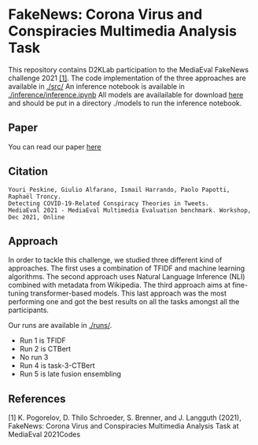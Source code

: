 # FakeNews: Corona Virus and Conspiracies Multimedia Analysis Task

This repository contains D2KLab participation to the MediaEval FakeNews challenge 2021 [[1]](#1).
The code implementation of the three approaches are available in [./src/](./src/)
An inference notebook is available in [./inference/inference.ipynb](./inference/inference.ipynb)
All models are availailable for download [here](https://mediaeval-fakenews.tools.eurecom.fr/) and should be put in a directory ./models to run the inference notebook.

## Paper
You can read our paper [here](https://2021.multimediaeval.com/paper65.pdf)

## Citation
```
Youri Peskine, Giulio Alfarano, Ismail Harrando, Paolo Papotti, Raphaël Troncy.
Detecting COVID-19-Related Conspiracy Theories in Tweets.
MediaEval 2021 - MediaEval Multimedia Evaluation benchmark. Workshop, Dec 2021, Online
```

## Approach

In order to tackle this challenge, we studied three different kind of approaches. The first uses a combination of TFIDF and machine learning algorithms. The second approach uses Natural Language Inference (NLI) combined with metadata from Wikipedia. The third approach aims at fine-tuning transformer-based models.
This last approach was the most performing one and got the best results on all the tasks amongst all the participants.


Our runs are available in [./runs/](./runs/).
 - Run 1 is TFIDF
 - Run 2 is CTBert
 - No run 3
 - Run 4 is task-3-CTBert
 - Run 5 is late fusion ensembling


## References
<a id="1">[1]</a> 
K. Pogorelov, D. Thilo Schroeder, S. Brenner, and J. Langguth (2021), FakeNews: Corona Virus and Conspiracies Multimedia Analysis Task at MediaEval
2021Codes
